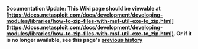 <!-- Maintainers:  Please do not modify this file directly, create a pull request instead -->

**Documentation Update: This Wiki page should be viewable at [https://docs.metasploit.com/docs/development/developing-modules/libraries/how-to-zip-files-with-msf-util-exe-to_zip.html](https://docs.metasploit.com/docs/development/developing-modules/libraries/how-to-zip-files-with-msf-util-exe-to_zip.html). Or if it is no longer available, see this page's [previous history](./_history)**

